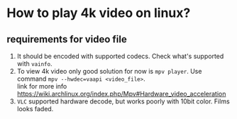 # How to play 4k video on linux?

## requirements for video file

1. It should be encoded with supported codecs. Check what's supported with `vainfo`.
1. To view 4k video only good solution for now is `mpv player`. Use command `mpv --hwdec=vaapi <video_file>`.  
link for more info https://wiki.archlinux.org/index.php/Mpv#Hardware_video_acceleration
1. `VLC` supported hardware decode, but works poorly with 10bit color. Films looks faded.